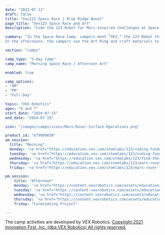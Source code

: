 ```yaml
---
date: "2021-07-12"
draft: false
title: "Vex123 Space Race | Blue Ridge Boost"
page_title: "Vex123 Space Race and Art"
description: "Code the 123 Robot for Mars-inspired challenges at Space Race Camp. Meet VEX, set rules, and complete missions like sample collection and object detection. Enhance coding skills through interactive space exploration scenarios."

summary: "In the Space Race Camp, campers meet “VEX,” the 123 Robot through a fun and interactive story and establish a set of rules and practices for working with the robot. Then, campers imagine their robot as a Mars rover and complete several missions including coding their robot to collect samples and return them to base camp for delivering to Earth. Then, campers will use the Eye Sensor to detect objects and clear the landing area for future missions.
In the afternoons, the campers use the Art Ring and craft materials to transform the Vex123 robot into a variety of animals."

section: "camps"

camp_type: "5-day Camp"
camp_name: "Morning Space Race / Afternoon Art"

enabled: true

camp_options: 
- "AM"
- "PM"
- "Full-Day"

topic: "VEX Robotics"
ages: "6 and 7"
start_date: "2024-07-15"
end_date: "2024-07-19"

icon: "/images/camps/icons/Mars-Rover-Surface-Operations.png"

product_id: "679989650"
am_session:
  title: "Morning"
  monday: '<a href="https://education.vex.com/stemlabs/123/coding-fundamentals">Coding Fundamentals Labs 1 and 2</a><br> Campers learn to use the Coder to create programs for the Vex123 robot.'
  tuesday: '<a href="https://education.vex.com/stemlabs/123/coding-fundamentals">Coding Fundamentals Labs 3 and 4</a><br> Campers create larger programs to code complex behaviors.'
  wednesday: '<a href="https://education.vex.com/stemlabs/123/find-the-bug">Find the Bug</a><br>Bugs in our code help us learn! Campers practice using a debugging process to identify, find, and fix bugs in projects so the 123 Robot can move the way we want it to.'
  thursday: '<a href="https://education.vex.com/stemlabs/123/mars-rover-surface-operations">Mars Rover-Surface Operations</a><br>Campers help scientists by coding the 123 Robot to collect samples on Mars!'
  friday: '<a href="https://education.vex.com/stemlabs/123/mars-rover-landing-challenge">Mars Rover-Landing Challenge</a><br> Campers code the 123 Robot Rover to detect obstacles and clear the landing area for a Mars landing.'

pm_session:
    title: "Afternoon"
    monday: '<a href="https://content.vexrobotics.com/assets/education/stem-labs/docs/123/Activities/VEX%20123%20Activity%20-%20Fishbowl.pdf">Fishbowl</a>. Campers make the Vex123 robot into a fish and code it to swim.<br><a href="https://docs.google.com/document/d/1z_Nm8tMLN0fVz7thdYNH4m7u2BEoSz3Mg69CdwaMrik/edit?usp=sharing">Sailing Adventure.</a> Campers turn the Vex123 robot into a sailboat and find the treasure.'
    tuesday: '<a href="https://content.vexrobotics.com/assets/education/stem-labs/docs/123/Activities/VEX%20123%20Activity%20-%20Invention%20Time!.pdf">Invention Time</a>. Campers design and code the Vex123 robot to clean a room.<br><a href="https://content.vexrobotics.com/assets/education/stem-labs/docs/123/Activities/VEX%20123%20Activity%20-%20Coder%20Monster.pdf">Coder Monster</a>. Turn the Vex123 into a monster and make it move.'
    wednesday: '<a href="https://content.vexrobotics.com/assets/education/stem-labs/docs/123/Activities/VEX%20123%20Activity%20-%20Flamingos%20in%20the%20Wild.pdf">Flamingos in the Wild</a>. Campers drive the robot flamingo to walk and to get a drink of water by the pond.<br><a href="https://content.vexrobotics.com/assets/education/stem-labs/docs/123/Activities/VEX%20123%20Activity%20-%20Jellyfish%20Creation.pdf">Jellyfish</a>. Campers create an undersea ocean environment for the Jellyfish Vex123 robot to move.'
    thursday: '<a href="https://content.vexrobotics.com/assets/education/stem-labs/docs/123/Activities/VEX%20123%20Activity%20-%20Peacock%20Party.pdf">Peacock Party</a>, <a href="https://content.vexrobotics.com/assets/education/stem-labs/docs/123/Activities/VEX%20123%20Activity%20-%20Training%20Your%20Pet.pdf">Train Your Pet</a>.'
    friday: "Culminating Project"

---
```


<div class="container">
The camp activities are developed by VEX Robotics. <a href="https://www.vexrobotics.com/copyright-notice">Copyright 2021 Innovation First, Inc. (dba VEX Robotics) All rights reserved.</a>
</div>